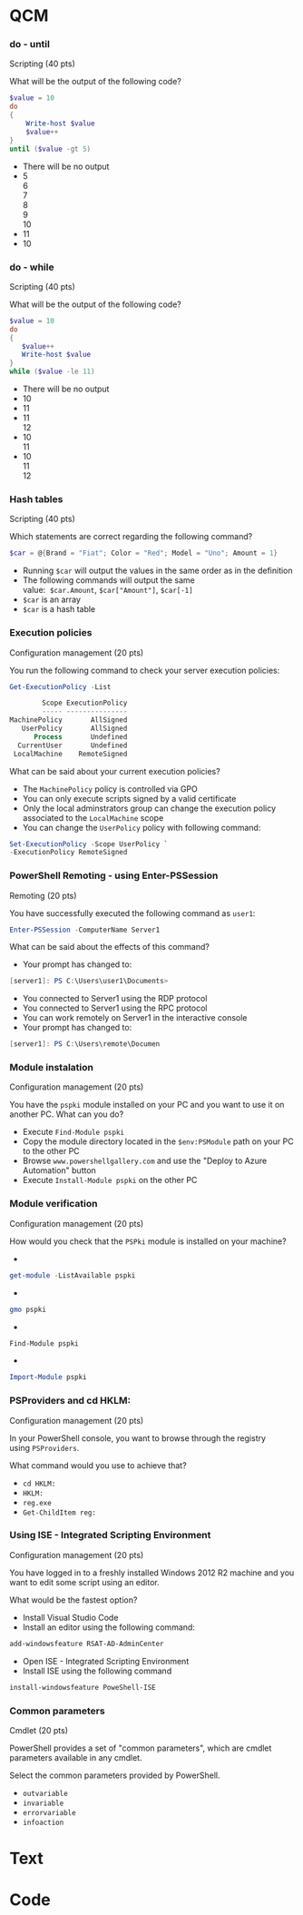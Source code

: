 
# QCM

### do - until
Scripting (40 pts)

What will be the output of the following code? 

```powershell
$value = 10
do
{
    Write-host $value
    $value++
}
until ($value -gt 5)
```

- There will be no output
- 5  
    6  
    7  
    8  
    9  
    10
- 11
- 10

### do - while
Scripting (40 pts)

What will be the output of the following code? 

```powershell
$value = 10
do
{
   $value++
   Write-host $value 
}
while ($value -le 11)
```

- There will be no output
- 10
- 11
- 11  
    12
- 10  
    11
- 10  
    11  
    12

### Hash tables
Scripting (40 pts)

Which statements are correct regarding the following command?

```powershell
$car = @{Brand = "Fiat"; Color = "Red"; Model = "Uno"; Amount = 1}
```

- Running `$car` will output the values in the same order as in the definition
- The following commands will output the same value:  `$car.Amount`, `$car["Amount"]`, `$car[-1]`
- `$car` is an array
- `$car` is a hash table

### Execution policies
Configuration management (20 pts)

You run the following command to check your server execution policies:

```powershell
Get-ExecutionPolicy -List

        Scope ExecutionPolicy
        ----- ---------------
MachinePolicy       AllSigned
   UserPolicy       AllSigned
      Process       Undefined
  CurrentUser       Undefined
 LocalMachine    RemoteSigned
```

What can be said about your current execution policies? 

- The `MachinePolicy` policy is controlled via GPO
- You can only execute scripts signed by a valid certificate
- Only the local adminstrators group can change the execution policy associated to the `LocalMachine` scope
- You can change the `UserPolicy` policy with following command:

```powershell
Set-ExecutionPolicy -Scope UserPolicy `
-ExecutionPolicy RemoteSigned​
```

### PowerShell Remoting - using Enter-PSSession
Remoting (20 pts)

You have successfully executed the following command as `user1`:

```powershell
Enter-PSSession -ComputerName Server1
```

What can be said about the effects of this command? 

- Your prompt has changed to:  

```powershell
[server1]: PS C:\Users\user1\Documents>​
```

- You connected to Server1 using the RDP protocol
- You connected to Server1 using the RPC protocol
- You can work remotely on Server1 in the interactive console
- Your prompt has changed to:

```powershell
[server1]: PS C:\Users\remote\Documen
```

### Module instalation
Configuration management (20 pts)

You have the `pspki` module installed on your PC and you want to use it on another PC. What can you do?

- Execute `Find-Module pspki`
- Copy the module directory located in the `$env:PSModule` path on your PC to the other PC
- Browse `www.powershellgallery.com` and use the "Deploy to Azure Automation" button
- Execute `Install-Module pspki` on the other PC

### Module verification
Configuration management (20 pts)

How would you check that the `PSPki` module is installed on your machine?

- 
```powershell
get-module -ListAvailable pspki
```

- 
```powershell
gmo pspki
```

- 
```powershell
Find-Module pspki
```

- 
```powershell
Import-Module pspki
```

### PSProviders and cd HKLM:
Configuration management (20 pts)

In your PowerShell console, you want to browse through the registry using `PSProviders`.

What command would you use to achieve that?

- `cd HKLM:`
- `HKLM:`
- `reg.exe`
- `Get-ChildItem reg:`

### Using ISE - Integrated Scripting Environment
Configuration management (20 pts)

You have logged in to a freshly installed Windows 2012 R2 machine and you want to edit some script using an editor.

What would be the fastest option?

- Install Visual Studio Code
- Install an editor using the following command:
    
```powershell
add-windowsfeature RSAT-AD-AdminCenter​
```

- Open ISE - Integrated Scripting Environment
- Install ISE using the following command

```powershell
install-windowsfeature PoweShell-ISE​
```

### Common parameters
Cmdlet (20 pts)

PowerShell provides a set of "common parameters", which are cmdlet parameters available in any cmdlet.

Select the common parameters provided by PowerShell. 

- `outvariable`
- `invariable`
- `errorvariable`
- `infoaction`

# Text

# Code
